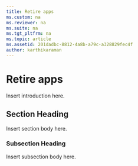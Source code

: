 ```yaml
---
title: Retire apps
ms.custom: na
ms.reviewer: na
ms.suite: na
ms.tgt_pltfrm: na
ms.topic: article
ms.assetid: 201dadbc-8812-4a8b-a79c-a328829fec4f
author: karthikaraman
---
```

# Retire apps
Insert introduction here.

## Section Heading
Insert section body here.

### Subsection Heading
Insert subsection body here.

